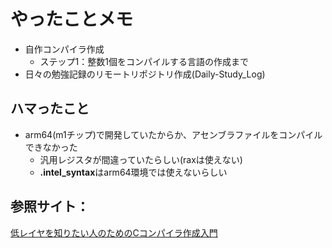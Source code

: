 # やったことメモ
* 自作コンパイラ作成
    * ステップ1：整数1個をコンパイルする言語の作成まで
* 日々の勉強記録のリモートリポジトリ作成(Daily-Study_Log)

## ハマったこと
* arm64(m1チップ)で開発していたからか、アセンブラファイルをコンパイルできなかった
    * 汎用レジスタが間違っていたらしい(raxは使えない)
    * **.intel_syntax**はarm64環境では使えないらしい

## 参照サイト：
[低レイヤを知りたい人のためのCコンパイラ作成入門](https://www.sigbus.info/compilerbook)

